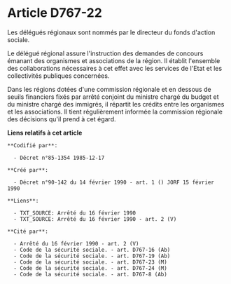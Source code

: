 # Article D767-22

Les délégués régionaux sont nommés par le directeur du fonds d'action sociale.

Le délégué régional assure l'instruction des demandes de concours émanant des organismes et associations de la région. Il
établit l'ensemble des collaborations nécessaires à cet effet avec les services de l'Etat et les collectivités publiques
concernées.

Dans les régions dotées d'une commission régionale et en dessous de seuils financiers fixés par arrêté conjoint du ministre
chargé du budget et du ministre chargé des immigrés, il répartit les crédits entre les organismes et les associations. Il
tient régulièrement informée la commission régionale des décisions qu'il prend à cet égard.

**Liens relatifs à cet article**

	**Codifié par**:

	  - Décret n°85-1354 1985-12-17

	**Créé par**:

	  - Décret n°90-142 du 14 février 1990 - art. 1 () JORF 15 février 1990

	**Liens**:

	  - TXT_SOURCE: Arrêté du 16 février 1990
	  - TXT_SOURCE: Arrêté du 16 février 1990 - art. 2 (V)

	**Cité par**:

	  - Arrêté du 16 février 1990 - art. 2 (V)
	  - Code de la sécurité sociale. - art. D767-16 (Ab)
	  - Code de la sécurité sociale. - art. D767-19 (Ab)
	  - Code de la sécurité sociale. - art. D767-23 (M)
	  - Code de la sécurité sociale. - art. D767-24 (M)
	  - Code de la sécurité sociale. - art. D767-8 (Ab)
